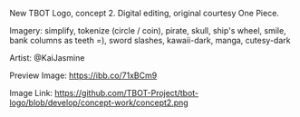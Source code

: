 New TBOT Logo, concept 2. Digital editing, original courtesy One Piece.

Imagery: simplify, tokenize (circle / coin), pirate, skull, ship's wheel, smile, bank columns as teeth =), sword slashes, kawaii-dark, manga, cutesy-dark

Artist: @KaiJasmine

Preview Image: https://ibb.co/71xBCm9

Image Link: https://github.com/TBOT-Project/tbot-logo/blob/develop/concept-work/concept2.png
